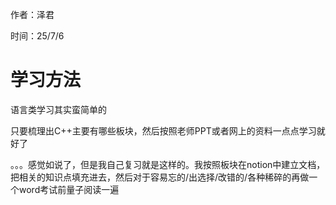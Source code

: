 作者：泽君

时间：25/7/6

# 学习方法
语言类学习其实蛮简单的

只要梳理出C++主要有哪些板块，然后按照老师PPT或者网上的资料一点点学习就好了
 
。。。感觉如说了，但是我自己复习就是这样的。我按照板块在notion中建立文档，把相关的知识点填充进去，然后对于容易忘的/出选择/改错的/各种稀碎的再做一个word考试前量子阅读一遍